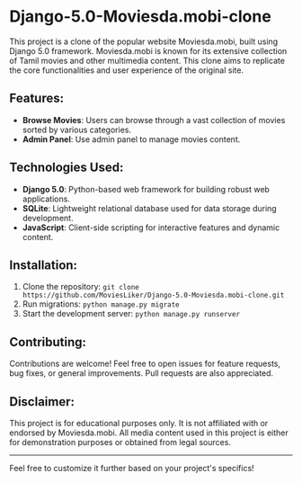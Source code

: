 # Django-5.0-Moviesda.mobi-clone
This project is a clone of the popular website Moviesda.mobi, built using Django 5.0 framework. Moviesda.mobi is known for its extensive collection of Tamil movies and other multimedia content. This clone aims to replicate the core functionalities and user experience of the original site.

## Features:

- **Browse Movies**: Users can browse through a vast collection of movies sorted by various categories.
- **Admin Panel**: Use admin panel to manage movies content.

## Technologies Used:

- **Django 5.0**: Python-based web framework for building robust web applications.
- **SQLite**: Lightweight relational database used for data storage during development.
- **JavaScript**: Client-side scripting for interactive features and dynamic content.

## Installation:

1. Clone the repository: `git clone https://github.com/MoviesLiker/Django-5.0-Moviesda.mobi-clone.git`
2. Run migrations: `python manage.py migrate`
3. Start the development server: `python manage.py runserver`

## Contributing:

Contributions are welcome! Feel free to open issues for feature requests, bug fixes, or general improvements. Pull requests are also appreciated.

## Disclaimer:

This project is for educational purposes only. It is not affiliated with or endorsed by Moviesda.mobi. All media content used in this project is either for demonstration purposes or obtained from legal sources.

---

Feel free to customize it further based on your project's specifics!

